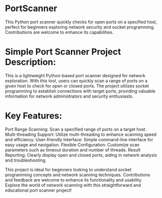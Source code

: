 # PortScanner
This Python port scanner quickly checks for open ports on a specified host, perfect for beginners exploring network security and socket programming. Contributions are welcome to enhance its capabilities.

# Simple Port Scanner Project Description:

This is a lightweight Python-based port scanner designed for network exploration. With this tool, users can quickly scan a range of ports on a given host to check for open or closed ports. The project utilizes socket programming to establish connections with target ports, providing valuable information for network administrators and security enthusiasts.

# Key Features:

Port Range Scanning: Scan a specified range of ports on a target host.
Multi-threading Support: Utilize multi-threading to enhance scanning speed and efficiency.
User-friendly Interface: Simple command-line interface for easy usage and navigation.
Flexible Configuration: Customize scan parameters such as timeout duration and number of threads.
Result Reporting: Clearly display open and closed ports, aiding in network analysis and troubleshooting.

This project is ideal for beginners looking to understand socket programming concepts and network scanning techniques. Contributions and feedback are welcome to enhance its functionality and usability. Explore the world of network scanning with this straightforward and educational port scanner project!

